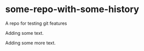 # some-repo-with-some-history

A repo for testing git features

Adding some text.

Adding some more text.
